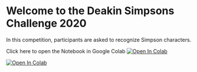 # Welcome to the Deakin Simpsons Challenge 2020

In this competition, participants are asked to recognize Simpson characters. 


Click here to open the Notebook in Google Colab [![Open In Colab](https://colab.research.google.com/assets/colab-badge.svg)](https://colab.research.google.com/github/rbouadjenek/deakin-simpsons-challenge2020/blob/main/deakin_ai_challenge_training.ipynb)

<a href="https://colab.research.google.com/github/rbouadjenek/deakin-simpsons-challenge2020/blob/main/deakin_ai_challenge_training.ipynb"  target="_blank">
  <img src="https://colab.research.google.com/assets/colab-badge.svg" alt="Open In Colab"/>
</a>
